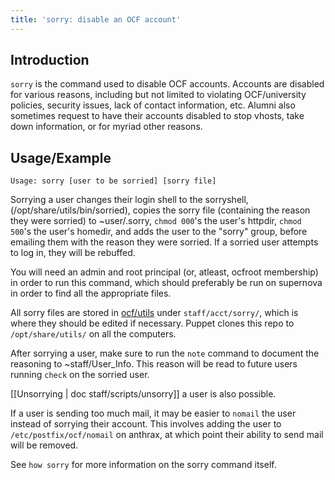 ```yaml
---
title: 'sorry: disable an OCF account'
---
```


## Introduction

`sorry` is the command used to disable OCF accounts. Accounts are disabled
for various reasons, including but not limited to violating OCF/university
policies, security issues, lack of contact information, etc. Alumni also
sometimes request to have their accounts disabled to stop vhosts, take down
information, or for myriad other reasons.

## Usage/Example

    Usage: sorry [user to be sorried] [sorry file]

Sorrying a user changes their login shell to the sorryshell,
(/opt/share/utils/bin/sorried), copies the sorry file (containing the reason
they were sorried) to ~user/.sorry, `chmod 000`'s the user's httpdir, `chmod
500`'s the user's homedir, and adds the user to the "sorry" group, before
emailing them with the reason they were sorried. If a sorried user attempts to
log in, they will be rebuffed.

You will need an admin and root principal (or, atleast, ocfroot membership) in
order to run this command, which should preferably be run on supernova in order
to find all the appropriate files.

All sorry files are stored in [ocf/utils](//github.com/ocf/utils) under
`staff/acct/sorry/`, which is where they should be edited if necessary. Puppet
clones this repo to `/opt/share/utils/` on all the computers.

After sorrying a user, make sure to run the `note` command to document the
reasoning to ~staff/User_Info. This reason will be read to future users running
`check` on the sorried user.

[[Unsorrying | doc staff/scripts/unsorry]] a user is also possible.

If a user is sending too much mail, it may be easier to `nomail` the user
instead of sorrying their account. This involves adding the user to
`/etc/postfix/ocf/nomail` on anthrax, at which point their ability to send
mail will be removed.

See `how sorry` for more information on the sorry command itself.
